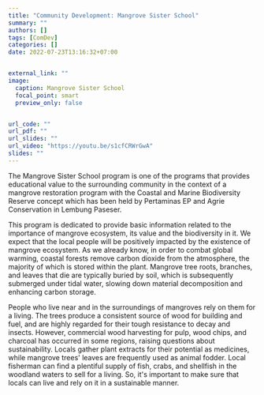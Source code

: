 ```yaml
---
title: "Community Development: Mangrove Sister School"
summary: ""
authors: []
tags: [ComDev]
categories: []
date: 2022-07-23T13:16:32+07:00


external_link: ""
image:
  caption: Mangrove Sister School
  focal_point: smart
  preview_only: false


url_code: ""
url_pdf: ""
url_slides: ""
url_video: "https://youtu.be/s1cfCRWrGwA"
slides: ""
---
```

The Mangrove Sister School program is one of the programs that provides educational value to the surrounding community in the context of a mangrove restoration program with the Coastal and Marine Biodiversity Reserve concept which has been held by Pertaminas EP and Agrie Conservation in Lembung Paseser.

This program is dedicated to provide basic information related to the importance of mangrove ecosystem, its value and the biodiversity in it. We expect that the local people will be positively impacted by the existence of mangrove ecosystem. As we already know, in order to combat global warming, coastal forests remove carbon dioxide from the atmosphere, the majority of which is stored within the plant. Mangrove tree roots, branches, and leaves that die are typically buried by soil, which is subsequently submerged under tidal water, slowing down material decomposition and enhancing carbon storage. 

People who live near and in the surroundings of mangroves rely on them for a living. The trees produce a consistent source of wood for building and fuel, and are highly regarded for their tough resistance to decay and insects. However, commercial wood harvesting for pulp, wood chips, and charcoal has occurred in some regions, raising questions about sustainability. Locals gather plant extracts for their potential as medicines, while mangrove trees' leaves are frequently used as animal fodder. Local fisherman can find a plentiful supply of fish, crabs, and shellfish in the woodland waters to sell for a living. So, it's important to make sure that locals can live and rely on it in a sustainable manner.
